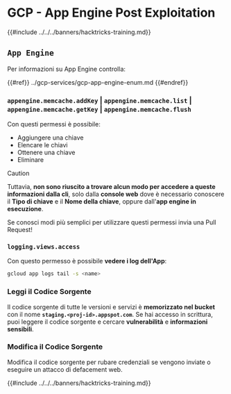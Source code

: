 # GCP - App Engine Post Exploitation

{{#include ../../../banners/hacktricks-training.md}}

## `App Engine`

Per informazioni su App Engine controlla:

{{#ref}}
../gcp-services/gcp-app-engine-enum.md
{{#endref}}

### `appengine.memcache.addKey` | `appengine.memcache.list` | `appengine.memcache.getKey` | `appengine.memcache.flush`

Con questi permessi è possibile:

- Aggiungere una chiave
- Elencare le chiavi
- Ottenere una chiave
- Eliminare

> [!CAUTION]
> Tuttavia, **non sono riuscito a trovare alcun modo per accedere a queste informazioni dalla cli**, solo dalla **console web** dove è necessario conoscere il **Tipo di chiave** e il **Nome della chiave**, oppure dall'**app engine in esecuzione**.
>
> Se conosci modi più semplici per utilizzare questi permessi invia una Pull Request!

### `logging.views.access`

Con questo permesso è possibile **vedere i log dell'App**:
```bash
gcloud app logs tail -s <name>
```
### Leggi il Codice Sorgente

Il codice sorgente di tutte le versioni e servizi è **memorizzato nel bucket** con il nome **`staging.<proj-id>.appspot.com`**. Se hai accesso in scrittura, puoi leggere il codice sorgente e cercare **vulnerabilità** e **informazioni sensibili**.

### Modifica il Codice Sorgente

Modifica il codice sorgente per rubare credenziali se vengono inviate o eseguire un attacco di defacement web.

{{#include ../../../banners/hacktricks-training.md}}
